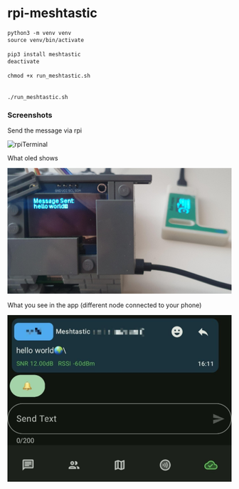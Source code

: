 # rpi-meshtastic

```
python3 -m venv venv
source venv/bin/activate

pip3 install meshtastic
deactivate

chmod +x run_meshtastic.sh


./run_meshtastic.sh

```

### Screenshots

Send the message via rpi

![rpiTerminal](screenshots/piterminal.jpg)

What oled shows

![OLEDShow](screenshots/oledshow.png)

What you see in the app (different node connected to your phone)

![appReceive](screenshots/appreceive.jpg)
